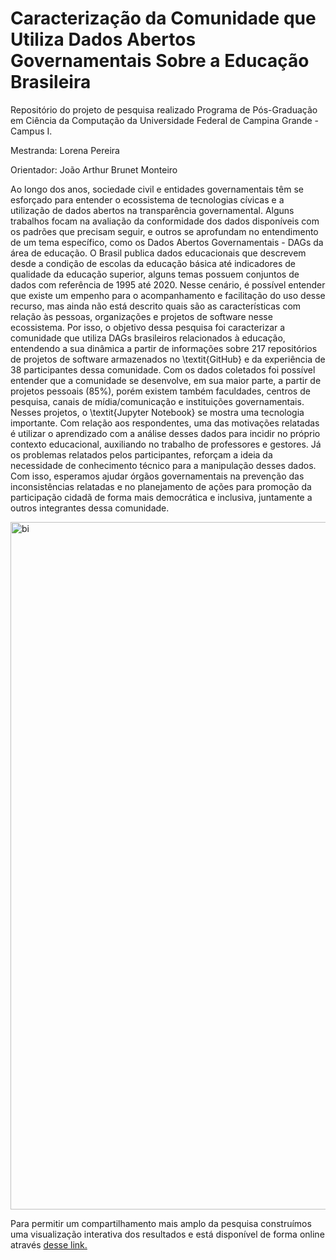 # Caracterização da Comunidade que Utiliza Dados Abertos Governamentais Sobre a Educação Brasileira

Repositório do projeto de pesquisa realizado Programa de Pós-Graduação em Ciência da Computação da Universidade Federal de Campina Grande - Campus I.

Mestranda: Lorena Pereira

Orientador: João Arthur Brunet Monteiro

Ao longo dos anos, sociedade civil e entidades governamentais têm se esforçado para entender o ecossistema de tecnologias cívicas e a utilização de dados abertos na transparência governamental. Alguns trabalhos focam na avaliação da conformidade dos dados disponíveis com os padrões que precisam seguir, e outros se aprofundam no entendimento de um tema específico, como os Dados Abertos Governamentais - DAGs da área de educação. O Brasil publica dados educacionais que descrevem desde a condição de escolas da educação básica até indicadores de qualidade da educação superior, alguns temas possuem conjuntos de dados com referência de 1995 até 2020. Nesse cenário, é possível entender que existe um empenho para o acompanhamento e facilitação do uso desse recurso, mas ainda não está descrito quais são as características com relação às pessoas, organizações e projetos de software nesse ecossistema. Por isso, o objetivo dessa pesquisa foi caracterizar a comunidade que utiliza DAGs brasileiros relacionados à educação, entendendo a sua dinâmica a partir de informações sobre 217 repositórios de projetos de software armazenados no \textit{GitHub} e da experiência de 38 participantes dessa comunidade. Com os dados coletados foi possível entender que a comunidade se desenvolve, em sua maior parte, a partir de projetos pessoais (85\%), porém existem também faculdades, centros de pesquisa, canais de mídia/comunicação e instituições governamentais. Nesses projetos, o \textit{Jupyter Notebook} se mostra uma tecnologia importante. Com relação aos respondentes, uma das motivações relatadas é utilizar o aprendizado com a análise desses dados para incidir no próprio contexto educacional, auxiliando no trabalho de professores e gestores. Já os problemas relatados pelos participantes, reforçam a ideia da necessidade de conhecimento técnico para a manipulação desses dados. Com isso, esperamos ajudar órgãos governamentais na prevenção das inconsistências relatadas e no planejamento de ações para promoção da participação cidadã de forma mais democrática e inclusiva, juntamente a outros integrantes dessa comunidade.

<img width="1100" alt="bi" src="https://user-images.githubusercontent.com/9660774/153536700-2bd44d47-7757-4c52-9b63-64ce49bf1249.PNG">

Para permitir um compartilhamento mais amplo da pesquisa construímos uma visualização interativa dos resultados e está disponível de forma online através [desse link.](https://app.powerbi.com/view?r=eyJrIjoiNWMxM2E1YmYtMTRkNS00Yjk1LWE3YmItYjg2M2Y5OTI0MGI5IiwidCI6ImRmZGE4NzZjLWM1YjMtNDdmYi1iNDFlLTljNTllYTUxZWE2OCJ9&pageName=ReportSection072b8ca46d1cc7223490)
